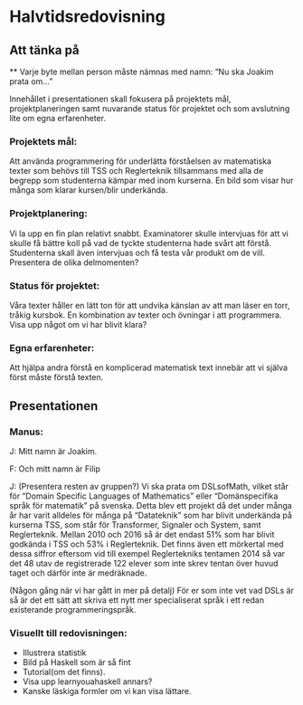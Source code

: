 # Halvtidsredovisning


## Att tänka på

** Varje byte mellan person måste nämnas med namn: “Nu ska Joakim prata om…”

Innehållet i presentationen skall fokusera på  projektets mål, projektplaneringen samt nuvarande status för projektet och som avslutning lite om egna erfarenheter. 

### Projektets mål:
Att använda programmering för underlätta förståelsen av matematiska texter som behövs till TSS och Reglerteknik tillsammans med alla de begrepp som studenterna kämpar med inom kurserna.
En bild som visar hur många som klarar kursen/blir underkända.

### Projektplanering:
Vi la upp en fin plan relativt snabbt. Examinatorer skulle intervjuas för att vi skulle få bättre koll på vad de tyckte studenterna hade svårt att förstå. Studenterna skall även intervjuas och få testa vår produkt om de vill.
Presentera de olika delmomenten?

### Status för projektet: 
Våra texter håller en lätt ton för att undvika känslan av att man läser en torr, tråkig kursbok.
En kombination av texter och övningar i att programmera.
Visa upp något om vi har blivit klara?

### Egna erfarenheter:
Att hjälpa andra förstå en komplicerad matematisk text innebär att vi själva först måste förstå texten.

## Presentationen

### Manus:

J: Mitt namn är Joakim.

F: Och mitt namn är Filip

J: (Presentera resten av gruppen?) Vi ska prata om DSLsofMath, vilket står för “Domain Specific Languages of Mathematics” eller “Domänspecifika språk för matematik” på svenska. Detta blev ett projekt då det under många år har varit alldeles för många på “Datateknik” som har blivit underkända på kurserna TSS, som står för Transformer, Signaler och System, samt Reglerteknik. Mellan 2010 och 2016 så är det endast 51% som har blivit godkända i TSS och 53% i Reglerteknik. Det finns även ett mörkertal med dessa siffror eftersom vid till exempel Reglertekniks tentamen 2014 så var det 48 utav de registrerade 122 elever som inte skrev tentan över huvud taget och därför inte är medräknade. 


(Någon gång när vi har gått in mer på detalj)
För er som inte vet vad DSLs är så är det ett sätt att skriva ett nytt mer specialiserat språk i ett redan existerande programmeringspråk.


### Visuellt till redovisningen:

- Illustrera statistik
- Bild på Haskell som är så fint
- Tutorial(om det finns).
- Visa upp learnyouahaskell annars?
- Kanske läskiga formler om vi kan visa lättare.
